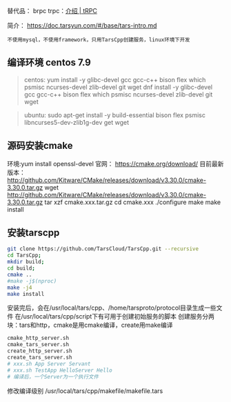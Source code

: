 替代品：
brpc 
trpc：[介绍 | tRPC](https://trpc.group/zh/docs/what-is-trpc/)

简介： https://doc.tarsyun.com/#/base/tars-intro.md

	不使用mysql，不使用framework，只用TarsCpp创建服务，linux环境下开发

## 编译环境 centos 7.9
>centos: 
>yum install -y glibc-devel gcc gcc-c++ bison flex which psmisc ncurses-devel zlib-devel git wget
>dnf install -y glibc-devel gcc gcc-c++ bison flex which psmisc ncurses-devel zlib-devel git wget 

>ubuntu: sudo apt-get install -y build-essential bison flex psmisc libncurses5-dev-zlib1g-dev get wget

## 源码安装cmake
环境:yum install openssl-devel
官网： https://cmake.org/download/
目前最新版本： http://github.com/Kitware/CMake/releases/download/v3.30.0/cmake-3.30.0.tar.gz
wget http://github.com/Kitware/CMake/releases/download/v3.30.0/cmake-3.30.0.tar.gz
tar xzf cmake.xxx.tar.gz
cd cmake.xxx
./configure
make
make install

## 安装tarscpp
```sh
git clone https://github.com/TarsCloud/TarsCpp.git --recursive
cd TarsCpp;
mkdir build;
cd build;
cmake ..
#make -j$(nproc)
make -j4
make install
```

安装完后，会在/usr/local/tars/cpp、/home/tarsproto/protocol目录生成一些文件
在/usr/local/tars/cpp/script下有可用于创建初始服务的脚本
创建服务分两块：tars和http，cmake是用cmake编译，create用make编译
```bash
cmake_http_server.sh
cmake_tars_server.sh
create_http_server.sh
create_tars_server.sh
# xxx.sh App Server Servant
# xxx.sh TestApp HelloServer Hello
# 编译后，一个Server为一个执行文件
```


修改编译级别
/usr/local/tars/cpp/makefile/makefile.tars